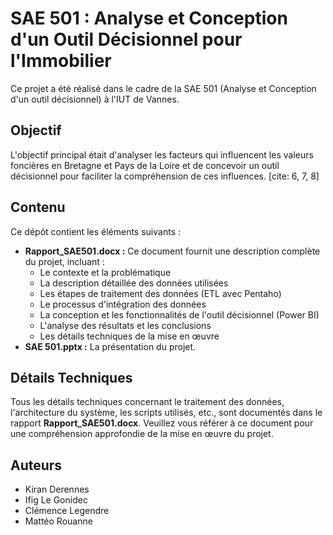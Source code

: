 # SAE 501 : Analyse et Conception d'un Outil Décisionnel pour l'Immobilier

Ce projet a été réalisé dans le cadre de la SAE 501 (Analyse et Conception d'un outil décisionnel) à l'IUT de Vannes.

## Objectif

L'objectif principal était d'analyser les facteurs qui influencent les valeurs foncières en Bretagne et Pays de la Loire et de concevoir un outil décisionnel pour faciliter la compréhension de ces influences. [cite: 6, 7, 8]

## Contenu

Ce dépôt contient les éléments suivants :

* **Rapport_SAE501.docx :** Ce document fournit une description complète du projet, incluant :
    * Le contexte et la problématique
    * La description détaillée des données utilisées
    * Les étapes de traitement des données (ETL avec Pentaho)
    * Le processus d'intégration des données
    * La conception et les fonctionnalités de l'outil décisionnel (Power BI)
    * L'analyse des résultats et les conclusions
    * Les détails techniques de la mise en œuvre
* **SAE 501.pptx :** La présentation du projet.

## Détails Techniques

Tous les détails techniques concernant le traitement des données, l'architecture du système, les scripts utilisés, etc., sont documentés dans le rapport **Rapport_SAE501.docx**. Veuillez vous référer à ce document pour une compréhension approfondie de la mise en œuvre du projet.

## Auteurs

* Kiran Derennes
* Ifig Le Gonidec
* Clémence Legendre
* Mattéo Rouanne

